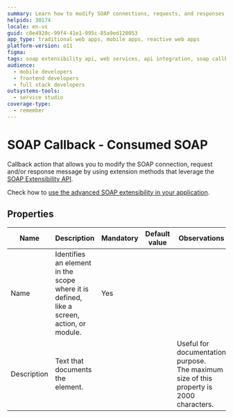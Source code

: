 ```yaml
---
summary: Learn how to modify SOAP connections, requests, and responses using extension methods in OutSystems 11 (O11) with the SOAP Extensibility API.
helpids: 30174
locale: en-us
guid: c0e4920c-99f4-41e1-995c-85a9ed120053
app_type: traditional web apps, mobile apps, reactive web apps
platform-version: o11
figma:
tags: soap extensibility api, web services, api integration, soap callback, outsystems integration
audience:
  - mobile developers
  - frontend developers
  - full stack developers
outsystems-tools:
  - service studio
coverage-type:
  - remember
---
```


# SOAP Callback - Consumed SOAP

Callback action that allows you to modify the SOAP connection, request and/or response message by using extension methods that leverage the [SOAP Extensibility API](<../../apis/soap-extensibility-api.md>).

Check how to [use the advanced SOAP extensibility in your application](<../../../integration-with-systems/soap/consume/advanced-extensibility.md>).

## Properties

<table markdown="1">
<thead>
<tr>
<th>Name</th>
<th>Description</th>
<th>Mandatory</th>
<th>Default value</th>
<th>Observations</th>
</tr>
</thead>
<tbody>
<tr>
<td title="Name">Name</td>
<td>Identifies an element in the scope where it is defined, like a screen, action, or module.</td>
<td>Yes</td>
<td></td>
<td></td>
</tr>
<tr>
<td title="Description">Description</td>
<td>Text that documents the element.</td>
<td></td>
<td></td>
<td>Useful for documentation purpose.<br/>The maximum size of this property is 2000 characters.</td>
</tr>
</tbody>
</table>
